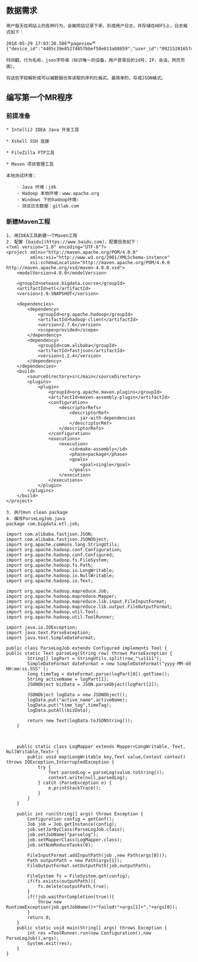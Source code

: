 ## 数据需求

	用户每天在网站上的各种行为，会被网站记录下来，形成用户日志，并存储在HDFS上，日志格式如下：

```
2018-05-29 17:03:20.586ᄑpageviewᄑ{"device_id":"4405c39e85274857bbef58e013a08859","user_id":"0921528165741295","ip":"61.53.69.195","session_id":"9d6dc377216249e4a8f33a44eef7576d","req_url":"http://www.bigdataclass.com/my/0921528165741295"}
```
	
	时间戳，行为名称，json字符串（标识唯一的设备，用户登录后的id号，IP，会话，网页页面）。

	将这些字段解析成可以被数据仓库读取的序列化格式。最简单的，存成JSON格式。 

## 编写第一个MR程序

### 前提准备

	* IntelliJ IDEA Java 开发工具

	* Xshell SSH 连接

	* FileZilla FTP工具

	* Maven 项目管理工具
	
	本地测试环境：
	
		- Java 环境：jdk
		- Hadoop 本地环境：www.apache.org
		- Windows 下的hadoop环境: 
		- 测试日志数据：gitlab.com


### 新建Maven工程

	1. 用IDEA工具新建一个Maven工程
	2. 配置 [baidu](https://www.baidu.com)，配置信息如下：
	<?xml version="1.0" encoding="UTF-8"?>
	<project xmlns="http://maven.apache.org/POM/4.0.0"
	         xmlns:xsi="http://www.w3.org/2001/XMLSchema-instance"
	         xsi:schemaLocation="http://maven.apache.org/POM/4.0.0 http://maven.apache.org/xsd/maven-4.0.0.xsd">
	    <modelVersion>4.0.0</modelVersion>
	
	    <groupId>netease.bigdata.course</groupId>
	    <artifactId>etl</artifactId>
	    <version>1.0-SNAPSHOT</version>
	
	    <dependencies>
	        <dependency>
	            <groupId>org.apache.hadoop</groupId>
	            <artifactId>hadoop-client</artifactId>
	            <version>2.7.6</version>
	            <scope>provided</scope>
	        </dependency>
	        <dependency>
	            <groupId>com.alibaba</groupId>
	            <artifactId>fastjson</artifactId>
	            <version>1.2.4</version>
	        </dependency>
	    </dependencies>
	    <build>
	        <sourceDirectory>src/main</sourceDirectory>
	        <plugins>
	            <plugin>
	                <groupId>org.apache.maven.plugins</groupId>
	                <artifactId>maven-assembly-plugin</artifactId>
	                <configuration>
	                    <descriptorRefs>
	                        <descriptorRef>
	                            jar-with-dependencies
	                        </descriptorRef>
	                    </descriptorRefs>
	                </configuration>
	                <executions>
	                    <execution>
	                        <id>make-assembly</id>
	                        <phase>package</phase>
	                        <goals>
	                            <goal>single</goal>
	                        </goals>
	                    </execution>
	                </executions>
	            </plugin>
	        </plugins>
	    </build>
	</project>

	3. 执行mvn clean package
	4. 编写ParseLogJob.java
	package com.bigdata.etl.job;
	
	import com.alibaba.fastjson.JSON;
	import com.alibaba.fastjson.JSONObject;
	import org.apache.commons.lang.StringUtils;
	import org.apache.hadoop.conf.Configuration;
	import org.apache.hadoop.conf.Configured;
	import org.apache.hadoop.fs.FileSystem;
	import org.apache.hadoop.fs.Path;
	import org.apache.hadoop.io.LongWritable;
	import org.apache.hadoop.io.NullWritable;
	import org.apache.hadoop.io.Text;
	
	import org.apache.hadoop.mapreduce.Job;
	import org.apache.hadoop.mapreduce.Mapper;
	import org.apache.hadoop.mapreduce.lib.input.FileInputFormat;
	import org.apache.hadoop.mapreduce.lib.output.FileOutputFormat;
	import org.apache.hadoop.util.Tool;
	import org.apache.hadoop.util.ToolRunner;
	
	import java.io.IOException;
	import java.text.ParseException;
	import java.text.SimpleDateFormat;
	
	public class ParseLogJob extends Configured implements Tool {
    public static Text parseLog(String row) throws ParseException {
	        String[] logPart = StringUtils.split(row,"\u1111");
	        SimpleDateFormat dateFormat = new SimpleDateFormat("yyyy-MM-dd HH:mm:ss.SSS" );
	        long timeTag = dateFormat.parse(logPart[0]).getTime();
	        String activeName = logPart[1];
	        JSONObject bizData = JSON.parseObject(logPart[2]);
	
	        JSONObject logData = new JSONObject();
	        logData.put("active_name",activeName);
	        logData.put("time_tag",timeTag);
	        logData.putAll(bizData);
	
	        return new Text(logData.toJSONString());
	    }
	
	
	
	    public static class LogMapper extends Mapper<LongWritable, Text, NullWritable,Text> {
	        public void map(LongWritable key,Text value,Context context) throws IOException,InterruptedException {
	            try {
	                Text parsedLog = parseLog(value.toString());
	                context.write(null,parsedLog);
	            } catch (ParseException e) {
	                e.printStackTrace();
	            }
	        }
	    }
	
	    public int run(String[] args) throws Exception {
	        Configuration config = getConf();
	        Job job = Job.getInstance(config);
	        job.setJarByClass(ParseLogJob.class);
	        job.setJobName("parselog");
	        job.setMapperClass(LogMapper.class);
	        job.setNumReduceTasks(0);
	
	        FileInputFormat.addInputPath(job ,new Path(args[0]));
	        Path outputPath = new Path(args[1]);
	        FileOutputFormat.setOutputPath(job,outputPath);
	
	        FileSystem fs = FileSystem.get(config);
	        if(fs.exists(outputPath)){
	            fs.delete(outputPath,true);
	        }
	        if(!job.waitForCompletion(true)){
	            throw new RuntimeException(job.getJobName()+"failed!"+args[1]+","+args[0]);
	        }
	        return 0;
	    }
	    public static void main(String[] args) throws Exception {
	        int res =ToolRunner.run(new Configuration(),new ParseLogJob(),args);
	        System.exit(res);
	    }
	}
